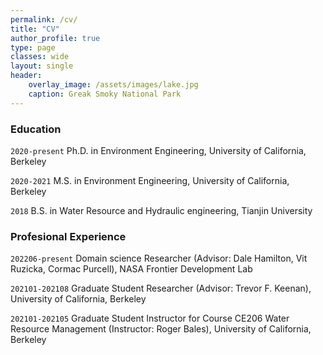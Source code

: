 ```yaml
---
permalink: /cv/
title: "CV"
author_profile: true
type: page
classes: wide
layout: single
header:
    overlay_image: /assets/images/lake.jpg
    caption: Greak Smoky National Park
---
```


### Education

`2020-present`
Ph.D. in Environment Engineering, University of California, Berkeley

`2020-2021`
M.S. in Environment Engineering, University of California, Berkeley

`2018`
B.S. in Water Resource and Hydraulic engineering, Tianjin University



### Profesional Experience

`202206-present`
Domain science Researcher (Advisor: Dale Hamilton, Vit Ruzicka, Cormac Purcell), NASA Frontier Development Lab 

`202101-202108`
Graduate Student Researcher (Advisor: Trevor F. Keenan), University of California, Berkeley

`202101-202105`
Graduate Student Instructor for Course CE206 Water Resource Management (Instructor: Roger Bales), University of California, Berkeley



